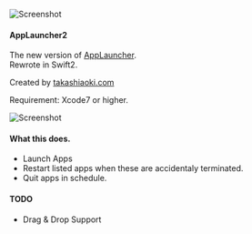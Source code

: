 ![Screenshot](/../master/AppLauncher2/Images.xcassets/AppIcon.appiconset/128.png?raw=true "")

#### AppLauncher2

The new version of [AppLauncher](https://github.com/chutaicho/AppLauncher).   
Rewrote in Swift2.
  
Created by [takashiaoki.com](http://takashiaoki.com)  

Requirement: Xcode7 or higher.

![Screenshot](/../master/screenshot.png?raw=true "")

#### What this does.

- Launch Apps
- Restart listed apps when these are accidentaly terminated.
- Quit apps in schedule.

#### TODO

- Drag & Drop Support
